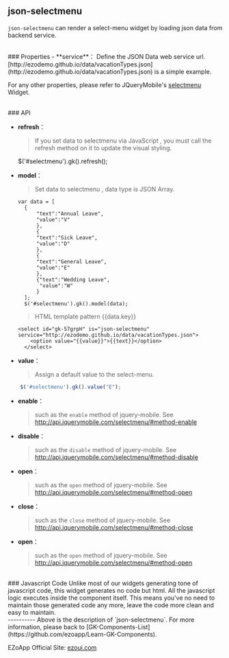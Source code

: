 ## json-selectmenu
`json-selectmenu` can render a select-menu widget by loading json data from backend service.

<br/>
### Properties
- **service**：  
Define the JSON Data web service url. [http://ezodemo.github.io/data/vacationTypes.json](http://ezodemo.github.io/data/vacationTypes.json) is a simple example.

For any other properties, please refer to JQueryMobile's [selectmenu](http://api.jquerymobile.com/selectmenu/) Widget.

<br/>
### API

- **refresh**：  
  > If you set data to selectmenu via JavaScript , you must call the refresh method on it to update the visual styling.

    $('#selectmenu').gk().refresh();

- **model**：  
    > Set data to selectmenu , data type is JSON Array.

      var data = [
        {
            "text":"Annual Leave",
            "value":"V"
            },
            {
            "text":"Sick Leave",
            "value":"D"
            },
            {
            "text":"General Leave",
            "value":"E"
            },
            {"text":"Wedding Leave",
             "value":"W"
            }
        ];
        $('#selectmenu').gk().model(data);

    > HTML template pattern {{data.key}}

      <select id="gk-57grpH" is="json-selectmenu" service="http://ezodemo.github.io/data/vacationTypes.json">
          <option value="{{value}}">{{text}}</option>
        </select>             

- **value**：  
    > Assign a default value to the select-menu.
```javascript 
    $('#selectmenu').gk().value("E");
```

- **enable**：  
    > such as the `enable` method of jquery-mobile. See http://api.jquerymobile.com/selectmenu/#method-enable 

- **disable**：  
    > such as the `disable` method of jquery-mobile. See http://api.jquerymobile.com/selectmenu/#method-disable

- **open**：  
    > such as the `open` method of jquery-mobile. See http://api.jquerymobile.com/selectmenu/#method-open

- **close**：  
    > such as the `close` method of jquery-mobile. See http://api.jquerymobile.com/selectmenu/#method-close

- **open**：  
    > such as the `open` method of jquery-mobile. See http://api.jquerymobile.com/selectmenu/#method-open



<br/>
### Javascript Code
Unlike most of our widgets generating tone of javascript code, this widget generates no code but html. All the javascript logic executes inside the component itself. This means you've no need to maintain those generated code any more, leave the code more clean and easy to maintain. 

<br/>
----------
Above is the description of `json-selectmenu`. For more information, please back to [GK-Components-List](https://github.com/ezoapp/Learn-GK-Components).

EZoApp Official Site: [ezoui.com](http://ezoui.com/)





